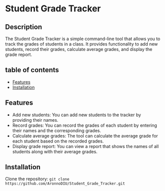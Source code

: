 # Student Grade Tracker

## Description
The Student Grade Tracker is a simple command-line tool that allows you to track the grades of students in a class. It provides functionality to add new students, record their grades, calculate average grades, and display the grade report.

## table of contents
- [Features](#features)
- [Installation](#installation)

## Features
- Add new students: You can add new students to the tracker by providing their names.
- Record grades: You can record the grades of each student by entering their names and the corresponding grades.
- Calculate average grades: The tool can calculate the average grade for each student based on the recorded grades.
- Display grade report: You can view a report that shows the names of all students along with their average grades.

## Installation

Clone the repository: `git clone https://github.com/AronnoDIU/Student_Grade_Tracker.git`
